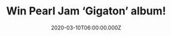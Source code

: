 ---
campaign-uuid: "c-e1fd31ad-2265-422c-9d8e-48c43d07fd34"
type: "Competition"
category: "Music"
date: "2020-03-10T06:00:00.000Z"
end-date: "2020-04-10T23:59:00.000Z"
disable-form: false
is_promoted: false
has_entry_page: true
title: "Win Pearl Jam ‘Gigaton’ album!"
competition-description: "<p>We are giving away the eleventh studio album by the American\
  \ rock band Pear Jam: ‘Gigaton’. An album produced by Josh Evans and Pearl Jam,\
  \ 'Gigaton' marks the band's first studio album since 2013's GRAMMY award-winning\
  \ 'Lightning Bolt’.</p>\n<p>Click below for a chance to win.</p>\n"
hero-header: "Win Pearl Jam ‘Gigaton’ album!"
terms-confirmation: "N/A"
banner-img: "https://assets.expresslyapp.com/asset-99279935-3060-4dfe-968d-605113ca5714.jpg"
logo-left-href: "http://club.expressly.io"
logo-left-image: "https://assets.expresslyapp.com/asset-bf79a28d-8dfc-48d7-847b-1f9d0819fbf2.jpg"
logo-left-title: "Expressly Club"
bg-image-hero: "https://assets.expresslyapp.com/asset-96c7c8a1-5bc1-483f-8d79-19f3227889bd.jpg"
bg-image-first: "https://assets.expresslyapp.com/asset-7bddd02b-28c9-4b01-822b-9d0c0888999d.jpg"
section1-content: "<p>Produced by Josh Evans and Pearl Jam, 'Gigaton' marks the band's\
  \ first studio album since 2013's GRAMMY award-winning 'Lightning Bolt'. The album\
  \ features the single 'Dance With the Clairvoyants'.</p>\n<p>Want to hear it first?\
  \ Enter below for a chance to win it now.</p>\n"
entry-title: "Win Pearl Jam ‘Gigaton’ album!"
entry-content: "<p>Enter the draw to win ‘Pearl Jam ‘Gigaton’ album by completing\
  \ the form below before 23:59 on the 10th of April 2020.</p>\n"
has-winner: false
prize-description: "Pearl Jam ‘Gigaton’ album!"
special-conditions: "Multiple entries are allowed up to one every day.\r\n\r\nThis\
  \ competition is also available on: https://aaa.nme.com/competitions/pearl-jam-gigaton"
country-restrictions:
- "GB"
---